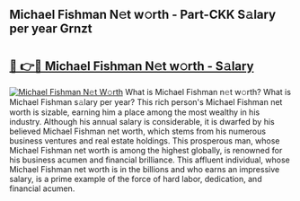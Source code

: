 ## Michael Fishman N𝚎t w𝚘rth - Part-CKK S𝚊lary per year Grnzt

# <h2><a href="http://gc4sldc.nevu.top/?p=Michael+Fishman">🔗 👉🔴 Michael Fishman N𝚎t w𝚘rth - S𝚊lary</a></h2>

[![Michael Fishman N𝚎t W𝚘rth](https://i.imgur.com/Oavwk0R.jpeg)](http://gc4sldc.nevu.top/?p=Michael+Fishman)
What is Michael Fishman n𝚎t w𝚘rth? What is Michael Fishman s𝚊lary per year?
This rich person's Michael Fishman net worth is sizable, earning him a place among the most wealthy in his industry. Although his annual salary is considerable, it is dwarfed by his believed Michael Fishman net worth, which stems from his numerous business ventures and real estate holdings. This prosperous man, whose Michael Fishman net worth is among the highest globally, is renowned for his business acumen and financial brilliance. This affluent individual, whose Michael Fishman net worth is in the billions and who earns an impressive salary, is a prime example of the force of hard labor, dedication, and financial acumen.
